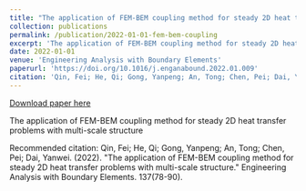 ```yaml
---
title: "The application of FEM-BEM coupling method for steady 2D heat transfer problems with multi-scale structure"
collection: publications
permalink: /publication/2022-01-01-fem-bem-coupling
excerpt: 'The application of FEM-BEM coupling method for steady 2D heat transfer problems with multi-scale structure'
date: 2022-01-01
venue: 'Engineering Analysis with Boundary Elements'
paperurl: 'https://doi.org/10.1016/j.enganabound.2022.01.009'
citation: 'Qin, Fei; He, Qi; Gong, Yanpeng; An, Tong; Chen, Pei; Dai, Yanwei. (2022). &quot;The application of FEM-BEM coupling method for steady 2D heat transfer problems with multi-scale structure.&quot; Engineering Analysis with Boundary Elements. 137(78-90).'
---
```


<a href='https://doi.org/10.1016/j.enganabound.2022.01.009'>Download paper here</a>

The application of FEM-BEM coupling method for steady 2D heat transfer problems with multi-scale structure

Recommended citation: Qin, Fei; He, Qi; Gong, Yanpeng; An, Tong; Chen, Pei; Dai, Yanwei. (2022). "The application of FEM-BEM coupling method for steady 2D heat transfer problems with multi-scale structure." Engineering Analysis with Boundary Elements. 137(78-90).